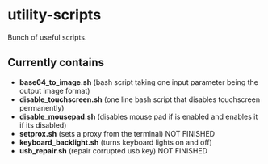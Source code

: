 # utility-scripts
Bunch of useful scripts.

## Currently contains
* **base64_to_image.sh** (bash script taking one input parameter being the output image format)
* **disable_touchscreen.sh** (one line bash script that disables touchscreen permanently)
* **disable_mousepad.sh** (disables mouse pad if is enabled and enables it if its disabled)
* **setprox.sh** (sets a proxy from the terminal) NOT FINISHED
* **keyboard_backlight.sh** (turns keyboard lights on and off)
* **usb_repair.sh** (repair corrupted usb key) NOT FINISHED
